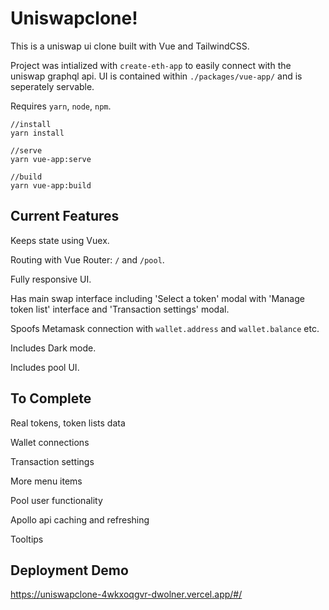 # Uniswapclone!

This is a uniswap ui clone built with Vue and TailwindCSS.

Project was intialized with `create-eth-app` to easily connect with the uniswap graphql api. UI is contained within `./packages/vue-app/` and is seperately servable.

Requires `yarn`, `node`, `npm`.
```
//install
yarn install

//serve
yarn vue-app:serve

//build
yarn vue-app:build
```
## Current Features
Keeps state using Vuex.

Routing with Vue Router: `/` and `/pool`.

Fully responsive UI.

Has main swap interface including 'Select a token' modal with 'Manage token list' interface and 'Transaction settings' modal.

Spoofs Metamask connection with `wallet.address` and `wallet.balance` etc.

Includes Dark mode.

Includes pool UI.

## To Complete
Real tokens, token lists data

Wallet connections 

Transaction settings

More menu items

Pool user functionality

Apollo api caching and refreshing

Tooltips


## Deployment Demo
https://uniswapclone-4wkxoqgvr-dwolner.vercel.app/#/